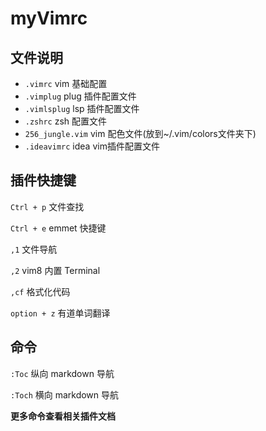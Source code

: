 # myVimrc

## 文件说明
- `.vimrc` vim 基础配置
- `.vimplug` plug 插件配置文件
- `.vimlsplug` lsp 插件配置文件
- `.zshrc` zsh 配置文件
- `256_jungle.vim` vim 配色文件(放到~/.vim/colors文件夹下)
- `.ideavimrc` idea vim插件配置文件

## 插件快捷键
`Ctrl + p` 文件查找

`Ctrl + e` emmet 快捷键 

`,1` 文件导航

`,2` vim8 内置 Terminal

`,cf` 格式化代码

`option + z` 有道单词翻译

## 命令
`:Toc` 纵向 markdown 导航

`:Toch` 横向 markdown 导航

**更多命令查看相关插件文档**

